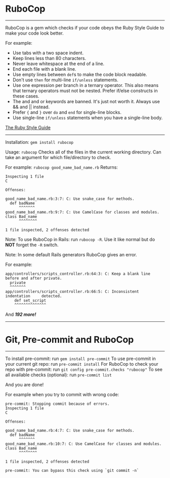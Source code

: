 RuboCop
=======


----------


RuboCop is a gem which checks if your code obeys the Ruby Style Guide to make your code look better.

For example:

 + Use tabs with a two space indent.
 + Keep lines less than 80 characters.
 + Never leave whitespace at the end of a line.
 + End each file with a blank line.
 + Use empty lines between `def`s to make the code block readable.
 + Don't use `then` for multi-line `if/unless` statements.
 + Use one expression per branch in a ternary operator. This also means that ternary operators must not be nested. Prefer if/else constructs in these cases.
 + The and and or keywords are banned. It's just not worth it. Always use && and || instead.
 + Prefer `{` and `}` over `do` and `end` for single-line blocks. 
 + Use single-line `if/unless` statements when you have a single-line body.

[The Ruby Style Guide][1]

----------


 Installation: `gem install rubocop`

Usage: `rubocop`
Checks all of the files in the current working directory.
Can take an argument for which file/directory to check.

For example: `rubocop good_name_bad_name.rb`
Returns:

    Inspecting 1 file
    C
    
    Offenses:
    
    good_name_bad_name.rb:3:7: C: Use snake_case for methods.
      def badName
          ^^^^^^^
    good_name_bad_name.rb:9:7: C: Use CamelCase for classes and modules.
    class Bad_name
          ^^^^^^^^
    
    1 file inspected, 2 offenses detected

Note: To use RuboCop in Rails: run `rubocop -R`. Use it like normal but do **NOT** forget the `-R` switch.

Note: 
In some default Rails generators RuboCop gives an error. 

For example:

    app/controllers/scripts_controller.rb:64:3: C: Keep a blank line before and after private.
      private
      ^^^^^^^
    app/controllers/scripts_controller.rb:66:5: C: Inconsistent indentation     detected.
        def set_script
        ^^^^^^^^^^^^^^

And ***192 more!***

----------

Git, Pre-commit and RuboCop
======================


----------

To install pre-commit: run `gem install pre-commit`
To use pre-commit in your current git repo: run `pre-commit install`
For RuboCop to check your repo with pre-commit: run `git config pre-commit.checks "rubocop"`
To see all available checks (optional): run `pre-commit list`

And you are done!

For example when you try to commit with wrong code:

    pre-commit: Stopping commit because of errors.
    Inspecting 1 file
    C
    
    Offenses:

    good_name_bad_name.rb:4:7: C: Use snake_case for methods.
      def badName
          ^^^^^^^
    good_name_bad_name.rb:10:7: C: Use CamelCase for classes and modules.
    class Bad_name
          ^^^^^^^^
    
    1 file inspected, 2 offenses detected
    
    pre-commit: You can bypass this check using `git commit -n`

  [1]: https://github.com/styleguide/ruby
